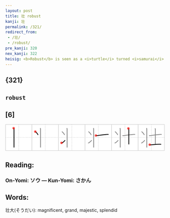 ```yaml
---
layout: post
title: 壮 robust
kanji: 壮
permalink: /321/
redirect_from:
 - /壮/
 - /robust/
pre_kanji: 320
nex_kanji: 322
heisig: <b>Robust</b> is seen as a <i>turtle</i> turned <i>samurai</i>.
---
```


## {321}

## `robust`

## [6]

<div class="stroke"><img src="../images/E5A3AE.png" /></div>

## Reading:

### On-Yomi: ソウ &mdash; Kun-Yomi: さかん

## Words:

壮大(そうだい): magnificent, grand, majestic, splendid
